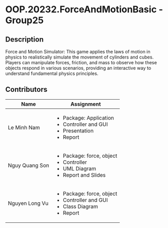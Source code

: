 # OOP.20232.ForceAndMotionBasic - Group25

## Description
 Force and Motion Simulator: This game applies the laws of motion in physics to realistically simulate the movement of cylinders and cubes. Players can manipulate forces, friction, and mass to observe how these objects respond in various scenarios, providing an interactive way to understand fundamental physics principles.

## Contributors

| Name | Assignment |
|---|---------------------|
| Le Minh Nam | <ul> <li> Package: Application </li> <li> Controller and GUI </li> <li> Presentation </li> <li> Report </li> </ul>|
| Nguy Quang Son | <ul> <li> Package: force, object </li> <li> Controller </li> <li> UML Diagram </li>  <li> Report and Slides </li> </ul>|
| Nguyen Long Vu | <ul> <li> Package: force, object </li> <li> Controller and GUI </li> <li> Class Diagram </li> <li> Report</li> </ul>|